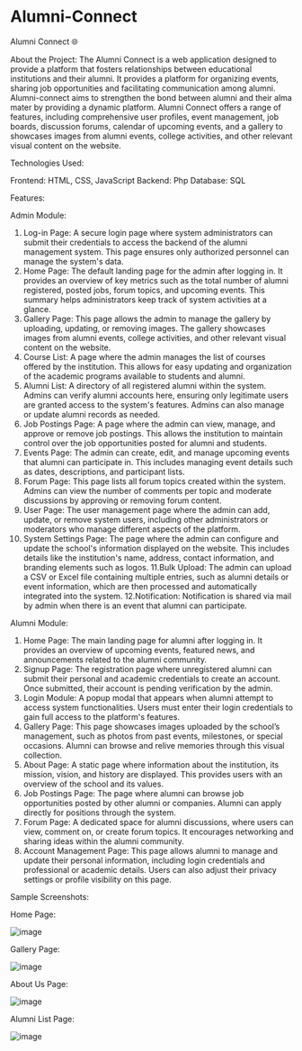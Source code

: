 # Alumni-Connect

Alumni Connect 🌐

About the Project:
The Alumni Connect is a web application designed to provide a platform that 
fosters relationships between educational institutions and their alumni. It provides a 
platform for organizing events, sharing job opportunities and facilitating 
communication among alumni. Alumni-connect aims to strengthen the bond between 
alumni and their alma mater by providing a dynamic platform. Alumni Connect offers 
a range of features, including comprehensive user profiles, event management, job 
boards, discussion forums, calendar of upcoming events, and a gallery to showcases 
images from alumni events, college activities, and other relevant visual content on the 
website.

Technologies Used:

Frontend: HTML, CSS, JavaScript
Backend: Php
Database: SQL

Features:

Admin Module: 

1. Log-in Page: A secure login page where system administrators can submit 
their credentials to access the backend of the alumni management system. This page 
ensures only authorized personnel can manage the system's data. 
2. Home Page: The default landing page for the admin after logging in. It 
provides an overview of key metrics such as the total number of alumni registered, 
posted jobs, forum topics, and upcoming events. This summary helps administrators 
keep track of system activities at a glance. 
3. Gallery Page: This page allows the admin to manage the gallery by uploading, 
updating, or removing images. The gallery showcases images from alumni events, 
college activities, and other relevant visual content on the website. 
4. Course List: A page where the admin manages the list of courses offered by 
the institution. This allows for easy updating and organization of the academic programs 
available to students and alumni. 
5. Alumni List: A directory of all registered alumni within the system. Admins 
can verify alumni accounts here, ensuring only legitimate users are granted access to the 
system's features. Admins can also manage or update alumni records as needed. 
6. Job Postings Page: A page where the admin can view, manage, and approve 
or remove job postings. This allows the institution to maintain control over the job 
opportunities posted for alumni and students. 
7. Events Page: The admin can create, edit, and manage upcoming events that 
alumni can participate in. This includes managing event details such as dates, 
descriptions, and participant lists. 
8. Forum Page: This page lists all forum topics created within the system. 
Admins can view the number of comments per topic and moderate discussions by 
approving or removing forum content. 
9. User Page: The user management page where the admin can add, update, or 
remove system users, including other administrators or moderators who manage 
different aspects of the platform. 
10. System Settings Page: The page where the admin can configure and update 
the school's information displayed on the website. This includes details like the 
institution's name, address, contact information, and branding elements such as logos. 
11.Bulk Upload: The admin can upload a CSV or Excel file containing multiple 
entries, such as alumni details or event information, which are then processed and 
automatically integrated into the system. 
12.Notification: Notification is shared via mail by admin when there is an event 
that alumni can participate.

Alumni Module: 

1. Home Page: The main landing page for alumni after logging in. It provides an 
overview of upcoming events, featured news, and announcements related to the alumni 
community. 
2.  Signup Page: The registration page where unregistered alumni can submit 
their personal and academic credentials to create an account. Once submitted, their 
account is pending verification by the admin. 
3.  Login Module: A popup modal that appears when alumni attempt to access 
system functionalities. Users must enter their login credentials to gain full access to the 
platform's features. 
4. Gallery Page: This page showcases images uploaded by the school’s 
management, such as photos from past events, milestones, or special occasions. Alumni 
can browse and relive memories through this visual collection. 
5. About Page:  A static page where information about the institution, its mission, 
vision, and history are displayed. This provides users with an overview of the school 
and its values. 
6. Job Postings Page: The page where alumni can browse job opportunities 
posted by other alumni or companies. Alumni can apply directly for positions through 
the system. 
7. Forum Page: A dedicated space for alumni discussions, where users can view, 
comment on, or create forum topics. It encourages networking and sharing ideas within 
the alumni community. 
8. Account Management Page: This page allows alumni to manage and update 
their personal information, including login credentials and professional or academic 
details. Users can also adjust their privacy settings or profile visibility on this page.

Sample Screenshots:

Home Page:

![image](https://github.com/user-attachments/assets/f833fe04-9068-40fb-8475-ff9ae9f9bf91)

Gallery Page:

![image](https://github.com/user-attachments/assets/d5c73f35-5a73-4d1e-b286-07248bbac862)

About Us Page:

![image](https://github.com/user-attachments/assets/931bb7ed-7aea-49e5-90d2-f7b0d17b5f74)

Alumni List Page:

![image](https://github.com/user-attachments/assets/d3049a98-4049-41a7-bebe-78137edbf26f)



